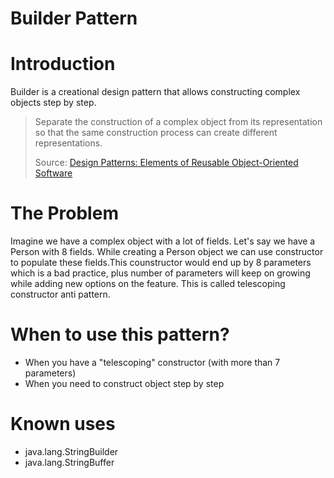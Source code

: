 # Builder Pattern
# Introduction

Builder is a creational design pattern that allows constructing complex objects step by step.

<blockquote>
Separate the construction of a complex object from its representation so that the
same construction process can create different representations.

Source: [Design Patterns: Elements of Reusable Object-Oriented Software](https://www.amazon.com/Design-Patterns-Elements-Reusable-Object-Oriented/dp/0201633612)
</blockquote>

# The Problem
Imagine we have a complex object with a lot of fields. Let's say we have a Person with 8 fields. While creating a Person object we can use constructor to populate these fields.This counstructor would end up by 8 parameters which is a bad practice, plus number of parameters will keep on growing while adding new options on the feature. This is called telescoping constructor anti pattern. 

# When to use this pattern?
  - When you have a "telescoping" constructor (with more than 7 parameters)
  - When you need to construct object step by step
# Known uses
  - java.lang.StringBuilder
  - java.lang.StringBuffer

